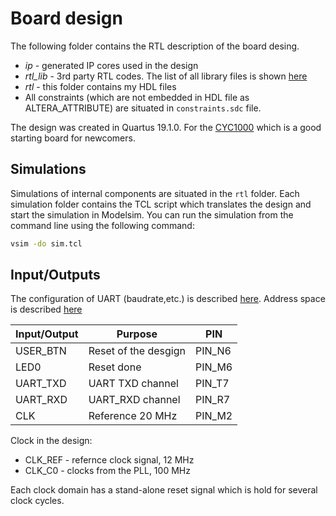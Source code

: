 # Board design

The following folder contains the RTL description of the board desing.

* _ip_ - generated IP cores used in the design
* _rtl_lib_ - 3rd party RTL codes. The list of all library files is shown [here](https://github.com/benycze/fpga-brainfuck)
* _rtl_ - this folder contains my HDL files
* All constraints (which are not embedded in HDL file as ALTERA_ATTRIBUTE) are situated in `constraints.sdc` file. 

The design was created in Quartus 19.1.0. For the [CYC1000](https://shop.trenz-electronic.de/en/Products/Trenz-Electronic/CYC1000-Intel-Cyclone-10/) which is a good starting board for newcomers.

## Simulations

Simulations of internal components are situated in the `rtl` folder. 
Each simulation folder contains the TCL script which translates the design and 
start the simulation in Modelsim.
You can run the simulation from the command line using the following command:

```bash
vsim -do sim.tcl
```

## Input/Outputs

The configuration of UART (baudrate,etc.) is described [here](https://github.com/benycze/fpga-brainfuck/tree/master/sw). Address space is described [here](https://github.com/benycze/fpga-brainfuck/tree/master/sw#address-space) 

| Input/Output      | Purpose           |  PIN  |
|-------------------|-------------------|-------|
| USER_BTN          | Reset of the desgign | PIN_N6 |
| LED0              | Reset done | PIN_M6 |
| UART_TXD          | UART TXD channel | PIN_T7 |
| UART_RXD          | UART_RXD channel | PIN_R7 |
| CLK               | Reference 20 MHz | PIN_M2 |

Clock in the design:

* CLK_REF - refernce clock signal, 12 MHz
* CLK_C0 - clocks from the PLL, 100 MHz

Each clock domain has a stand-alone reset signal which is hold for several clock cycles. 
